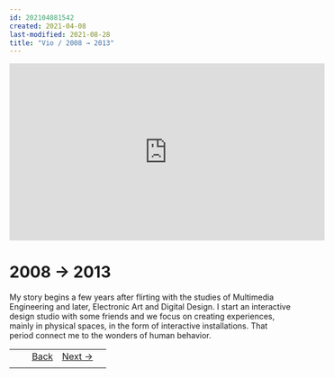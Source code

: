 ```yaml
---
id: 202104081542
created: 2021-04-08
last-modified: 2021-08-28
title: "Vio / 2008 → 2013"
---
```

<iframe width="560" height="315" src="https://www.youtube.com/embed/S13tjz6TKek" title="YouTube video player" frameborder="0" allow="accelerometer; autoplay; clipboard-write; encrypted-media; gyroscope; picture-in-picture" allowfullscreen></iframe>

# 2008 → 2013

My story begins a few years after flirting with the studies of Multimedia Engineering and later, Electronic Art and Digital Design. I start an interactive design studio with some friends and we focus on creating experiences, mainly in physical spaces, in the form of interactive installations. That period connect me to the wonders of human behavior.

|  |  |  |  |  |
| :---: | :---: | :---: | :---: | :---: |
|  |  | [Back]([[202104071256]]) | [Next →]([[202104081543]]) |  |
|  |  |  |  |  |
